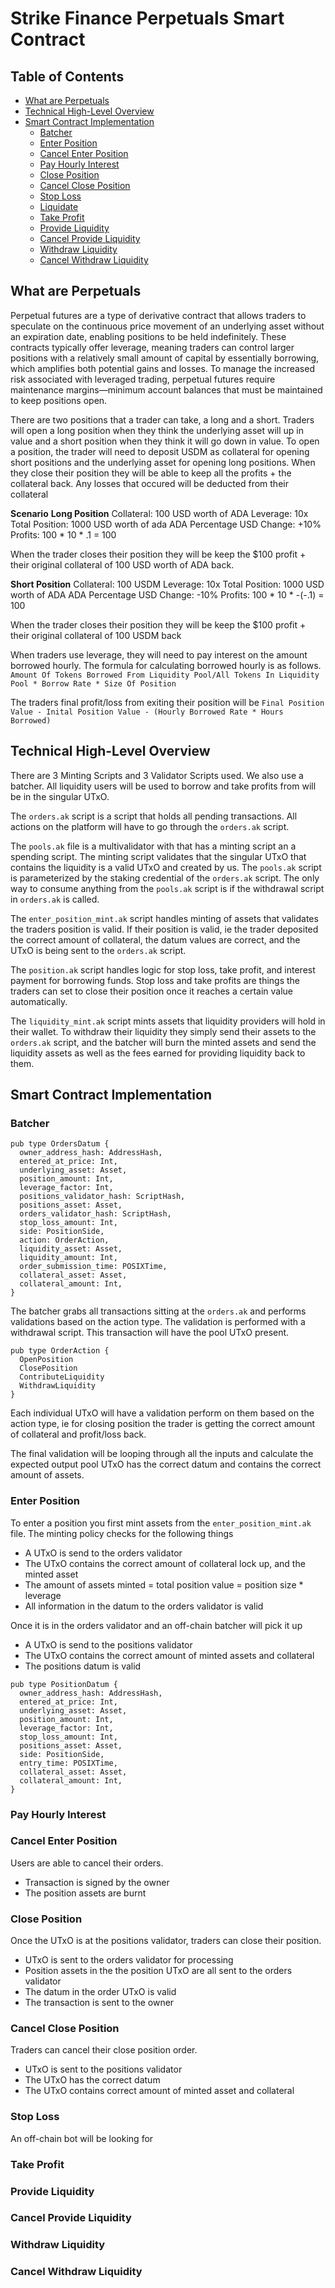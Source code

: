 # Strike Finance Perpetuals Smart Contract

## Table of Contents

- [What are Perpetuals](#introduction)
- [Technical High-Level Overview](#technical-high-level-overview)
- [Smart Contract Implementation](#smart-contract-implementation)
  - [Batcher](#batcher)
  - [Enter Position](#enter-position)
  - [Cancel Enter Position](#enter-position)
  - [Pay Hourly Interest](#pay-hourly-interest)
  - [Close Position](#close-position)
  - [Cancel Close Position](#close-position)
  - [Stop Loss](#stop-loss)
  - [Liquidate](#liquidate)
  - [Take Profit](#take-profit)
  - [Provide Liquidity](#provide-liquidity)
  - [Cancel Provide Liquidity](#cancel-provide-liquidity)
  - [Withdraw Liquidity](#withdraw-liquidity)
  - [Cancel Withdraw Liquidity](#cancel-withdraw-liquidity)

## What are Perpetuals
Perpetual futures are a type of derivative contract that allows traders to speculate on the continuous price movement of an underlying asset without an expiration date, enabling positions to be held indefinitely. These contracts typically offer leverage, meaning traders can control larger positions with a relatively small amount of capital by essentially borrowing, which amplifies both potential gains and losses. To manage the increased risk associated with leveraged trading, perpetual futures require maintenance margins—minimum account balances that must be maintained to keep positions open. 

There are two positions that a trader can take, a long and a short. Traders will open a long position when they think the underlying asset will up in value and a short position when they think it will go down in value. To open a position, the trader will need to deposit USDM as collateral for opening short positions and the underlying asset for opening long positions. When they close their position they will be able to keep all the profits + the collateral back. Any losses that occured will be deducted from their collateral

**Scenario**
**Long Position**
Collateral: 100 USD worth of ADA
Leverage: 10x 
Total Position: 1000 USD worth of ada
ADA Percentage USD Change: +10% 
Profits: 100 * 10 * .1 = 100

When the trader closes their position they will be keep the $100 profit + their original collateral of 100 USD worth of ADA back.

**Short Position** 
Collateral: 100 USDM 
Leverage: 10x 
Total Position: 1000 USD worth of ADA
ADA Percentage USD Change: -10% 
Profits: 100 * 10 * -(-.1) = 100

When the trader closes their position they will be keep the $100 profit + their original collateral of 100 USDM back


When traders use leverage, they will need to pay interest on the amount borrowed hourly. The formula for calculating borrowed hourly is as follows.
```Amount Of Tokens Borrowed From Liquidity Pool/All Tokens In Liquidity Pool * Borrow Rate * Size Of Position```

The traders final profit/loss from exiting their position will be 
```Final Position Value - Inital Position Value - (Hourly Borrowed Rate * Hours Borrowed)```

## Technical High-Level Overview
There are 3 Minting Scripts and 3 Validator Scripts used. We also use a batcher. All liquidity users will be used to borrow and take profits from will be in the singular UTxO. 

The `orders.ak` script is a script that holds all pending transactions. All actions on the platform will have to go through the `orders.ak` script. 

The `pools.ak` file is a multivalidator with that has a minting script an a spending script. The minting script validates that the singular UTxO that contains the liquidity is a valid UTxO and created by us. The `pools.ak` script is parameterized by the staking credential of the `orders.ak` script. The only way to consume anything from the `pools.ak` script is if the withdrawal script in `orders.ak` is called. 

The `enter_position_mint.ak` script handles minting of assets that validates the traders position is valid. If their position is valid, ie the trader deposited the correct amount of collateral, the datum values are correct, and the UTxO is being sent to the `orders.ak` script.  

The `position.ak` script handles logic for stop loss, take profit, and interest payment for borrowing funds. Stop loss and take profits are things the traders can set to close their position once it reaches a certain value automatically. 

The `liquidity_mint.ak` script mints assets that liquidity providers will hold in their wallet. To withdraw their liquidity they simply send their assets to the `orders.ak` script, and the batcher will burn the minted assets and send the liquidity assets as well as the fees earned for providing liquidity back to them. 


## Smart Contract Implementation
### Batcher
```
pub type OrdersDatum {
  owner_address_hash: AddressHash,
  entered_at_price: Int,
  underlying_asset: Asset,
  position_amount: Int,
  leverage_factor: Int,
  positions_validator_hash: ScriptHash,
  positions_asset: Asset,
  orders_validator_hash: ScriptHash,
  stop_loss_amount: Int,
  side: PositionSide,
  action: OrderAction,
  liquidity_asset: Asset,
  liquidity_amount: Int,
  order_submission_time: POSIXTime,
  collateral_asset: Asset,
  collateral_amount: Int,
}
```
The batcher grabs all transactions sitting at the `orders.ak` and performs validations based on the action type. The validation is performed with a withdrawal script. This transaction will have the pool UTxO present. 

```
pub type OrderAction {
  OpenPosition
  ClosePosition
  ContributeLiquidity
  WithdrawLiquidity
}
```
Each individual UTxO will have a validation perform on them based on the action type, ie for closing position the trader is getting the correct amount of collateral and profit/loss back. 

The final validation will be looping through all the inputs and calculate the expected output pool UTxO has the correct datum and contains the correct amount of assets. 

### Enter Position
To enter a position you first mint assets from the `enter_position_mint.ak` file. The minting policy checks for the following things 
* A UTxO is send to the orders validator
* The UTxO contains the correct amount of collateral lock up, and the minted asset
* The amount of assets minted = total position value = position size * leverage
* All information in the datum to the orders validator is valid

Once it is in the orders validator and an off-chain batcher will pick it up
* A UTxO is send to the positions validator
* The UTxO contains the correct amount of minted assets and collateral
* The positions datum is valid
```
pub type PositionDatum {
  owner_address_hash: AddressHash,
  entered_at_price: Int,
  underlying_asset: Asset,
  position_amount: Int,
  leverage_factor: Int,
  stop_loss_amount: Int,
  positions_asset: Asset,
  side: PositionSide,
  entry_time: POSIXTime,
  collateral_asset: Asset,
  collateral_amount: Int,
}
```

### Pay Hourly Interest

### Cancel Enter Position
Users are able to cancel their orders. 
* Transaction is signed by the owner
* The position assets are burnt 

### Close Position
Once the UTxO is at the positions validator, traders can close their position.
* UTxO is sent to the orders validator for processing
* Position assets in the the position UTxO are all sent to the orders validator
* The datum in the order UTxO is valid
* The transaction is sent to the owner

### Cancel Close Position
Traders can cancel their close position order.
* UTxO is sent to the positions validator
* The UTxO has the correct datum
* The UTxO contains correct amount of minted asset and collateral

### Stop Loss
An off-chain bot will be looking for 

### Take Profit

### Provide Liquidity

### Cancel Provide Liquidity

### Withdraw Liquidity

### Cancel Withdraw Liquidity



